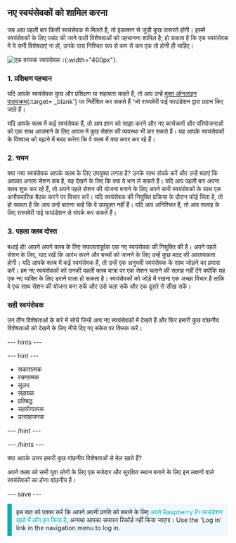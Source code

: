 ## नए स्वयंसेवकों को शामिल करना

जब आप पहली बार किसी स्वयंसेवक से मिलते हैं, तो इंडक्शन से जुडी कुछ ज़रूरतें होंगी। इसमें स्वयंसेवकों के लिए पसंद की जाने वाली विशेषताओं को पहचानना शामिल है; हो सकता है कि एक स्वयंसेवक में ये सभी विशेषताएं ना हों, उनके पास निश्चित रूप से कम से कम एक तो होनी ही चाहिए।

![एक वयस्क स्वयंसेवक।](Safeguarding_Course_Assets_V2_Image31280x1933.png){:width="400px"}.
### 1. प्रशिक्षण पहचान

यदि आपके स्वयंसेवक कुछ और प्रशिक्षण या सहायता चाहते हैं, तो आप उन्हें [मुफ्त ऑनलाइन पाठ्यक्रम](https://www.futurelearn.com/partners/raspberry-pi){:target= _blank'} पर निर्देशित कर सकते हैं 'जो रास्पबेरी पाई फाउंडेशन द्वारा प्रदान किए जाते हैं।

यदि आपके क्लब में कई स्वयंसेवक हैं, तो आप ज्ञान को साझा करने और नए कार्यक्रमों और परियोजनाओं को एक साथ आजमाने के लिए आपस में कुछ सेशंस की व्यवस्था भी कर सकते हैं। यह आपके स्वयंसेवकों के विश्वास को बढ़ाने में मदद करेगा कि वे क्लब में क्या कवर कर रहे हैं।

### 2. चयन

क्या नया स्वयंसेवक आपके क्लब के लिए उपयुक्त लगता है? उनके साथ संपर्क करें और उन्हें बताएं कि आपका अगला सेशन कब है, यह देखने के लिए कि क्या वे भाग ले सकते हैं। यदि आप पहली बार अपना क्लब शुरू कर रहे हैं, तो अपने पहले सेशन की योजना बनाने के लिए अपने सभी स्वयंसेवकों के साथ एक अनौपचारिक बैठक करने पर विचार करें। यदि स्वयंसेवक की नियुक्ति प्रक्रिया के दौरान कोई चिंता है, तो हो सकता है कि आप उन्हें बताना चाहें कि वे उपयुक्त नहीं हैं। यदि आप अनिश्चित हैं, तो आप सलाह के लिए रास्पबेरी पाई फाउंडेशन से संपर्क कर सकते हैं।

### 3. पहला क्लब दोस्त

बधाई हो! आपने अपने क्लब के लिए सफलतापूर्वक एक नए स्वयंसेवक की नियुक्ति की है। अपने पहले सेशन के लिए, याद रखें कि आरंभ करने और बच्चों को जानने के लिए उन्हें कुछ मदद की आवश्यकता होगी। यदि आपके क्लब में कई स्वयंसेवक हैं, तो उन्हें एक अनुभवी स्वयंसेवक के साथ जोड़ने का प्रयास करें। हम नए स्वयंसेवकों को उनकी पहली क्लब यात्रा पर एक सेशन चलाने की सलाह नहीं देंगे क्योंकि यह एक नए व्यक्ति के लिए डराने वाला हो सकता है। स्वयंसेवकों को जोड़े में रखना एक अच्छा विचार है ताकि वे एक साथ सेशन की योजना बना सकें और उसे चला सकें और एक दूसरे से सीख सकें।

### सही स्वयंसेवक

उन तीन विशेषताओं के बारे में सोचें जिन्हें आप नए स्वयंसेवकों में देखते हैं और फिर हमारी कुछ वांछनीय विशेषताओं को देखने के लिए नीचे दिए गए संकेत पर क्लिक करें।

--- hints ---

--- hint ---

* सकारात्मक
* रचनात्मक
* सुलभ
* सहायक
* प्रतिबद्ध
* सहयोगात्मक
* उत्साहजनक

--- /hint ---

--- /hints ---

क्या आपके उत्तर हमारी कुछ वांछनीय विशेषताओं से मेल खाते हैं?

अपने क्लब को सभी युवा लोगों के लिए एक मजेदार और सुरक्षित स्थान बनाने के लिए इन लक्षणों वाले स्वयंसेवकों का होना वांछनीय है।

--- save ---

<p style="border-left: solid; border-width:10px; border-color: #0faeb0; background-color: aliceblue; padding: 10px;">
इस बात को पक्का करें कि आपने अपनी प्रगति को बचाने के लिए <span style="color: #0faeb0">अपने Raspberry Pi फाउंडेशन खाते में लॉग इन किया है</span>, अन्यथा आपका समापन रिकॉर्ड नहीं किया जाएगा। Use the 'Log in' link in the navigation menu to log in.
</p>
